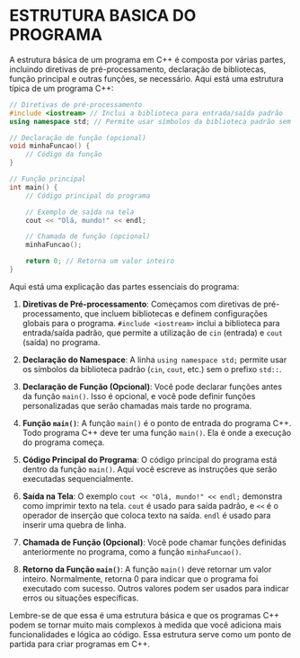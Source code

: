 # ESTRUTURA BASICA DO PROGRAMA
A estrutura básica de um programa em C++ é composta por várias partes, incluindo diretivas de pré-processamento, declaração de bibliotecas, função principal e outras funções, se necessário. Aqui está uma estrutura típica de um programa C++:

```cpp
// Diretivas de pré-processamento
#include <iostream> // Inclui a biblioteca para entrada/saída padrão
using namespace std; // Permite usar símbolos da biblioteca padrão sem o prefixo std::

// Declaração de função (opcional)
void minhaFuncao() {
    // Código da função
}

// Função principal
int main() {
    // Código principal do programa

    // Exemplo de saída na tela
    cout << "Olá, mundo!" << endl;

    // Chamada de função (opcional)
    minhaFuncao();

    return 0; // Retorna um valor inteiro
}
```

Aqui está uma explicação das partes essenciais do programa:

1. **Diretivas de Pré-processamento**: Começamos com diretivas de pré-processamento, que incluem bibliotecas e definem configurações globais para o programa. `#include <iostream>` inclui a biblioteca para entrada/saída padrão, que permite a utilização de `cin` (entrada) e `cout` (saída) no programa.

2. **Declaração do Namespace**: A linha `using namespace std;` permite usar os símbolos da biblioteca padrão (`cin`, `cout`, etc.) sem o prefixo `std::`.

3. **Declaração de Função (Opcional)**: Você pode declarar funções antes da função `main()`. Isso é opcional, e você pode definir funções personalizadas que serão chamadas mais tarde no programa.

4. **Função `main()`**: A função `main()` é o ponto de entrada do programa C++. Todo programa C++ deve ter uma função `main()`. Ela é onde a execução do programa começa.

5. **Código Principal do Programa**: O código principal do programa está dentro da função `main()`. Aqui você escreve as instruções que serão executadas sequencialmente.

6. **Saída na Tela**: O exemplo `cout << "Olá, mundo!" << endl;` demonstra como imprimir texto na tela. `cout` é usado para saída padrão, e `<<` é o operador de inserção que coloca texto na saída. `endl` é usado para inserir uma quebra de linha.

7. **Chamada de Função (Opcional)**: Você pode chamar funções definidas anteriormente no programa, como a função `minhaFuncao()`.

8. **Retorno da Função `main()`**: A função `main()` deve retornar um valor inteiro. Normalmente, retorna 0 para indicar que o programa foi executado com sucesso. Outros valores podem ser usados para indicar erros ou situações específicas.

Lembre-se de que essa é uma estrutura básica e que os programas C++ podem se tornar muito mais complexos à medida que você adiciona mais funcionalidades e lógica ao código. Essa estrutura serve como um ponto de partida para criar programas em C++.